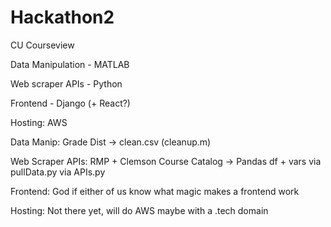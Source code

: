 # Hackathon2
CU Courseview


Data Manipulation - MATLAB

Web scraper APIs - Python

Frontend - Django (+ React?)

Hosting: AWS


Data Manip: Grade Dist -> clean.csv (cleanup.m)

Web Scraper APIs: RMP + Clemson Course Catalog -> Pandas df + vars via pullData.py via APIs.py

Frontend: God if either of us know what magic makes a frontend work

Hosting: Not there yet, will do AWS maybe with a .tech domain
